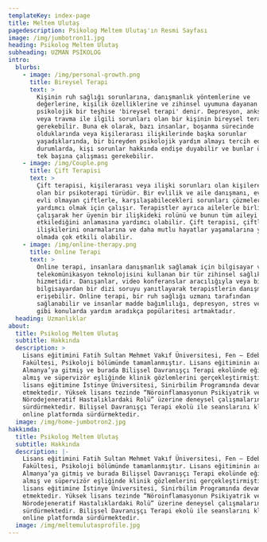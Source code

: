 ```yaml
---
templateKey: index-page
title: Meltem Ulutaş
pagedescription: Psikolog Meltem Ulutaş'ın Resmi Sayfası
image: /img/jumbotron11.jpg
heading: Psikolog Meltem Ulutaş
subheading: UZMAN PSİKOLOG
intro:
  blurbs:
    - image: /img/personal-growth.png
      title: Bireysel Terapi
      text: >
        Kişinin ruh sağlığı sorunlarına, danışmanlık yöntemlerine ve
        değerlerine, kişilik özelliklerine ve zihinsel uyumuna dayanan
        psikolojik bir teşhise 'bireysel terapi' denir. Depresyon, anksiyete
        veya travma ile ilgili sorunları olan bir kişinin bireysel terapi alması
        gerekebilir. Buna ek olarak, bazı insanlar, boşanma sürecinde
        olduklarında veya kişilerarası ilişkilerinde başka sorunlar
        yaşadıklarında, bir bireyden psikolojik yardım almayı tercih ederler. Bu
        durumlarda, kişi sorunlar hakkında endişe duyabilir ve bunlar üzerinde
        tek başına çalışması gerekebilir.
    - image: /img/Couple.png
      title: Çift Terapisi
      text: >
        Çift terapisi, kişilerarası veya ilişki sorunları olan kişilere yardımcı
        olan bir psikoterapi türüdür. Bir evlilik ve aile danışmanı, evli veya
        evli olmayan çiftlerle, karşılaşabilecekleri sorunları çözmelerine
        yardımcı olmak için çalışır. Terapistler ayrıca ailelerle birlikte
        çalışarak her üyenin bir ilişkideki rolünü ve bunun tüm aileyi nasıl
        etkilediğini anlamasına yardımcı olabilir. Çift terapisi, çiftlerin
        ilişkilerini onarmalarına ve daha mutlu hayatlar yaşamalarına yardımcı
        olmada çok etkili olabilir.
    - image: /img/online-therapy.png
      title: Online Terapi
      text: >
        Online terapi, insanlara danışmanlık sağlamak için bilgisayar ve
        telekomünikasyon teknolojisini kullanan bir tür zihinsel sağlık
        hizmetidir. Danışanlar, video konferanslar aracılığıyla veya bir
        bilgisayardan bir dizi soruyu yanıtlayarak terapistlerin danışmanlığına
        erişebilir. Online terapi, bir ruh sağlığı uzmanı tarafından
        sağlanabilir ve insanlar madde bağımlılığı, depresyon, stres ve kaygı
        gibi konularda yardım aradıkça popülaritesi artmaktadır.
  heading: Uzmanlıklar
about:
  title: Psikolog Meltem Ulutaş
  subtitle: Hakkında
  description: >
    Lisans eğitimini Fatih Sultan Mehmet Vakıf Üniversitesi, Fen – Edebiyat
    Fakültesi, Psikoloji bölümünde tamamlanmıştır. Lisans eğitiminin ardından
    Almanya’ya gitmiş ve burada Bilişsel Davranışçı Terapi ekolünde eğitimler
    almış ve süpervizör eşliğinde klinik gözlemlerini gerçekleştirmiştir. Yüksek
    lisans eğitimine İstinye Üniversitesi, Sinirbilim Programında devam
    etmektedir. Yüksek lisans tezinde “Nöroinflamasyonun Psikiyatrik ve
    Nörodejeneratif Hastalıklardaki Rolü” üzerine deneysel çalışmalarını
    sürdürmektedir. Bilişsel Davranışçı Terapi ekolü ile seanslarını klinikte ve
    online platformda sürdürmektedir.
  image: /img/home-jumbotron2.jpg
hakkımda:
  title: Psikolog Meltem Ulutaş
  subtitle: Hakkında
  description: |-
    Lisans eğitimini Fatih Sultan Mehmet Vakıf Üniversitesi, Fen – Edebiyat
    Fakültesi, Psikoloji bölümünde tamamlanmıştır. Lisans eğitiminin ardından
    Almanya’ya gitmiş ve burada Bilişsel Davranışçı Terapi ekolünde eğitimler
    almış ve süpervizör eşliğinde klinik gözlemlerini gerçekleştirmiştir. Yüksek
    lisans eğitimine İstinye Üniversitesi, Sinirbilim Programında devam
    etmektedir. Yüksek lisans tezinde “Nöroinflamasyonun Psikiyatrik ve
    Nörodejeneratif Hastalıklardaki Rolü” üzerine deneysel çalışmalarını
    sürdürmektedir. Bilişsel Davranışçı Terapi ekolü ile seanslarını klinikte ve
    online platformda sürdürmektedir.
  image: /img/meltemulutasprofile.jpg
---
```

